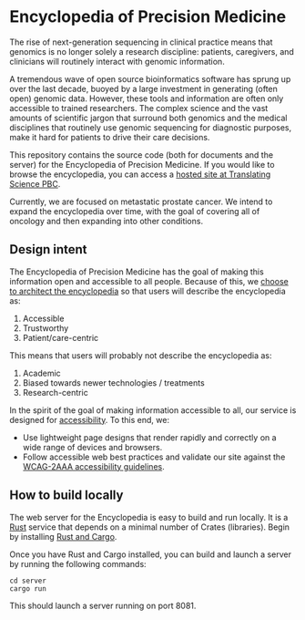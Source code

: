 # Encyclopedia of Precision Medicine

The rise of next-generation sequencing in clinical practice means that genomics
is no longer solely a research discipline: patients, caregivers, and clinicians
will routinely interact with genomic information.

A tremendous wave of open source bioinformatics software has sprung up over the
last decade, buoyed by a large investment in generating (often open) genomic
data. However, these tools and information are often only accessible to trained
researchers. The complex science and the vast amounts of scientific jargon
that surround both genomics and the medical disciplines that routinely use
genomic sequencing for diagnostic purposes, make it hard for patients to drive
their care decisions.

This repository contains the source code (both for documents and the server)
for the Encyclopedia of Precision Medicine. If you would like to browse the
encyclopedia, you can access a [hosted site at Translating Science
PBC](https://encyclopedia.translating.science).

Currently, we are focused on metastatic prostate cancer. We intend to expand
the encyclopedia over time, with the goal of covering all of oncology and then
expanding into other conditions.

## Design intent

The Encyclopedia of Precision Medicine has the goal of making this information
open and accessible to all people. Because of this, we [choose to architect the
encyclopedia](https://abbycovert.com/ia-tools/choose-your-words/) so that users
will describe the encyclopedia as:

1. Accessible
2. Trustworthy
3. Patient/care-centric

This means that users will probably not describe the encyclopedia as:

1. Academic
2. Biased towards newer technologies / treatments
3. Research-centric

In the spirit of the goal of making information accessible to all, our service
is designed for [accessibility](https://www.a11yproject.com). To this end, we:

* Use lightweight page designs that render rapidly and correctly on a wide range
  of devices and browsers.
* Follow accessible web best practices and validate our site against the
  [WCAG-2AAA accessibility
  guidelines](https://www.w3.org/WAI/standards-guidelines/wcag/).

## How to build locally

The web server for the Encyclopedia is easy to build and run locally. It is
a [Rust](https://www.rust-lang.org) service that depends on a minimal number of
Crates (libraries). Begin by installing [Rust and
Cargo](https://doc.rust-lang.org/cargo/getting-started/installation.html).

Once you have Rust and Cargo installed, you can build and launch a server by
running the following commands:

```
cd server
cargo run
```

This should launch a server running on port 8081.
